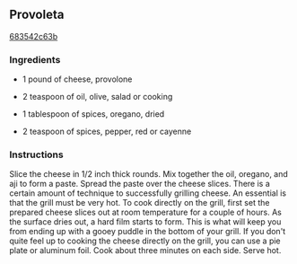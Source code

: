 ## Provoleta

[683542c63b](http://www.food.com/recipe/provoleta-306683)

### Ingredients

 - 1 pound of cheese, provolone

 - 2 teaspoon of oil, olive, salad or cooking

 - 1 tablespoon of spices, oregano, dried

 - 2 teaspoon of spices, pepper, red or cayenne

### Instructions

Slice the cheese in 1/2 inch thick rounds. Mix together the oil, oregano, and aji to form a paste. Spread the paste over the cheese slices. There is a certain amount of technique to successfully grilling cheese. An essential is that the grill must be very hot. To cook directly on the grill, first set the prepared cheese slices out at room temperature for a couple of hours. As the surface dries out, a hard film starts to form. This is what will keep you from ending up with a gooey puddle in the bottom of your grill. If you don't quite feel up to cooking the cheese directly on the grill, you can use a pie plate or aluminum foil. Cook about three minutes on each side. Serve hot.